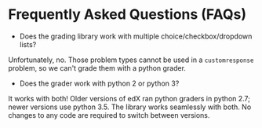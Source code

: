 # Frequently Asked Questions (FAQs)

- Does the grading library work with multiple choice/checkbox/dropdown lists?

Unfortunately, no. Those problem types cannot be used in a `customresponse` problem, so we can't grade them with a python grader.

- Does the grader work with python 2 or python 3?

It works with both! Older versions of edX ran python graders in python 2.7; newer versions use python 3.5. The library works seamlessly with both. No changes to any code are required to switch between versions.
